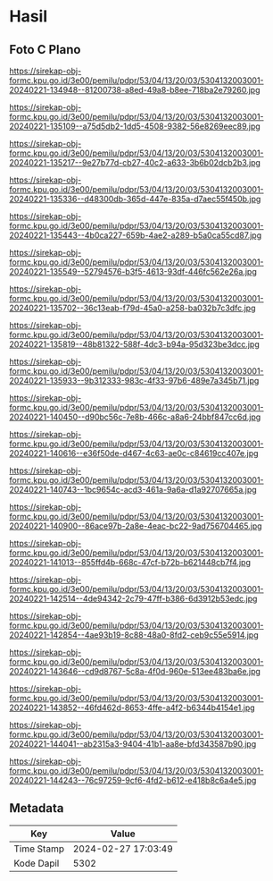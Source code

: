 # Hasil

## Foto C Plano

https://sirekap-obj-formc.kpu.go.id/3e00/pemilu/pdpr/53/04/13/20/03/5304132003001-20240221-134948--81200738-a8ed-49a8-b8ee-718ba2e79260.jpg

https://sirekap-obj-formc.kpu.go.id/3e00/pemilu/pdpr/53/04/13/20/03/5304132003001-20240221-135109--a75d5db2-1dd5-4508-9382-56e8269eec89.jpg

https://sirekap-obj-formc.kpu.go.id/3e00/pemilu/pdpr/53/04/13/20/03/5304132003001-20240221-135217--9e27b77d-cb27-40c2-a633-3b6b02dcb2b3.jpg

https://sirekap-obj-formc.kpu.go.id/3e00/pemilu/pdpr/53/04/13/20/03/5304132003001-20240221-135336--d48300db-365d-447e-835a-d7aec55f450b.jpg

https://sirekap-obj-formc.kpu.go.id/3e00/pemilu/pdpr/53/04/13/20/03/5304132003001-20240221-135443--4b0ca227-659b-4ae2-a289-b5a0ca55cd87.jpg

https://sirekap-obj-formc.kpu.go.id/3e00/pemilu/pdpr/53/04/13/20/03/5304132003001-20240221-135549--52794576-b3f5-4613-93df-446fc562e26a.jpg

https://sirekap-obj-formc.kpu.go.id/3e00/pemilu/pdpr/53/04/13/20/03/5304132003001-20240221-135702--36c13eab-f79d-45a0-a258-ba032b7c3dfc.jpg

https://sirekap-obj-formc.kpu.go.id/3e00/pemilu/pdpr/53/04/13/20/03/5304132003001-20240221-135819--48b81322-588f-4dc3-b94a-95d323be3dcc.jpg

https://sirekap-obj-formc.kpu.go.id/3e00/pemilu/pdpr/53/04/13/20/03/5304132003001-20240221-135933--9b312333-983c-4f33-97b6-489e7a345b71.jpg

https://sirekap-obj-formc.kpu.go.id/3e00/pemilu/pdpr/53/04/13/20/03/5304132003001-20240221-140450--d90bc56c-7e8b-466c-a8a6-24bbf847cc6d.jpg

https://sirekap-obj-formc.kpu.go.id/3e00/pemilu/pdpr/53/04/13/20/03/5304132003001-20240221-140616--e36f50de-d467-4c63-ae0c-c84619cc407e.jpg

https://sirekap-obj-formc.kpu.go.id/3e00/pemilu/pdpr/53/04/13/20/03/5304132003001-20240221-140743--1bc9654c-acd3-461a-9a6a-d1a92707665a.jpg

https://sirekap-obj-formc.kpu.go.id/3e00/pemilu/pdpr/53/04/13/20/03/5304132003001-20240221-140900--86ace97b-2a8e-4eac-bc22-9ad756704465.jpg

https://sirekap-obj-formc.kpu.go.id/3e00/pemilu/pdpr/53/04/13/20/03/5304132003001-20240221-141013--855ffd4b-668c-47cf-b72b-b621448cb7f4.jpg

https://sirekap-obj-formc.kpu.go.id/3e00/pemilu/pdpr/53/04/13/20/03/5304132003001-20240221-142514--4de94342-2c79-47ff-b386-6d3912b53edc.jpg

https://sirekap-obj-formc.kpu.go.id/3e00/pemilu/pdpr/53/04/13/20/03/5304132003001-20240221-142854--4ae93b19-8c88-48a0-8fd2-ceb9c55e5914.jpg

https://sirekap-obj-formc.kpu.go.id/3e00/pemilu/pdpr/53/04/13/20/03/5304132003001-20240221-143646--cd9d8767-5c8a-4f0d-960e-513ee483ba6e.jpg

https://sirekap-obj-formc.kpu.go.id/3e00/pemilu/pdpr/53/04/13/20/03/5304132003001-20240221-143852--46fd462d-8653-4ffe-a4f2-b6344b4154e1.jpg

https://sirekap-obj-formc.kpu.go.id/3e00/pemilu/pdpr/53/04/13/20/03/5304132003001-20240221-144041--ab2315a3-9404-41b1-aa8e-bfd343587b90.jpg

https://sirekap-obj-formc.kpu.go.id/3e00/pemilu/pdpr/53/04/13/20/03/5304132003001-20240221-144243--76c97259-9cf6-4fd2-b612-e418b8c6a4e5.jpg


## Metadata

| Key        | Value               |
| ---------- | ------------------- |
| Time Stamp | 2024-02-27 17:03:49 |
| Kode Dapil | 5302                |



